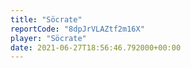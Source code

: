 ```yaml
---
title: "Söcrate"
reportCode: "8dpJrVLAZtf2m16X"
player: "Söcrate"
date: 2021-06-27T18:56:46.792000+00:00
---
```

